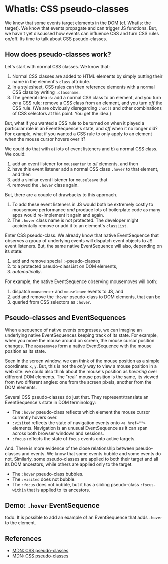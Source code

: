 # WhatIs: CSS pseudo-classes

We know that some events target elements in the DOM (cf. WhatIs: the target). We know that events propagate and can trigger JS functions. But, we havn't yet discussed how events can influence CSS and turn CSS rules on/off. Its time to talk about CSS pseudo-classes.

## How does pseudo-classes work?

Let's start with normal CSS classes. We know that:
1. Normal CSS classes are added to HTML elements by simply putting their name in the element's `class` attribute. 
2. In a stylesheet, CSS rules can then reference elements with a normal CSS class by writing `.classname`.
3. The general idea is: add a normal CSS class to an element, and you turn *on* a CSS rule; remove a CSS class from an element, and you turn *off* the CSS rule. (We are obviously disregarding `:not()` and other combinations of CSS selectors at this point. You get the idea.) 

But, what if you wanted a CSS rule to be turned on when it played a particular role in an EventSequence's state, and *off* when it no longer did? For example, what if you wanted a CSS rule to only apply to an element when the mouse cursor hovers over it?

We could do that with a) lots of event listeners and b) a normal CSS class. We could:
1. add an event listener for `mouseenter` to *all* elements, and then 
2. have this event listener add a normal CSS class `.hover` to that element, and then
3. add a similar event listener for `mouseleave` that
4. removed the `.hover` class again. 

But, there are a couple of drawbacks to this approach.
1. To add these event listeners in JS would both be extremely costly to mousemove performance *and* produce lots of boilerplate code as many apps would re-implement it again and again.
2. The `.hover` class name is not protected. The developer might accidentally remove or add it to an element's `classList`. 

Enter CSS pseudo-class. We already know that native EventSequence that observes a group of underlying events will dispatch event objects to JS event listeners. But, the same native EventSequence will also, depending on its state:
1. add and remove special `:`-pseudo-classes 
2. to a protected pseudo-classList on DOM elements, 
3. *automatically*. 

For example, the native EventSequence observing mousemoves will both:
1. dispatch `mouseenter` and `mouseleave` events to JS, and
2. add and remove the `:hover` pseudo-class to DOM elements, that can be
3. queried from CSS selectors as `:hover`. 

## Pseudo-classes and EventSequences

When a sequence of native events progresses, we can imagine an underlying native EventSequences keeping track of its state. For example, when you move the mouse around on screen, the mouse cursor position changes. The `mousemove`s form a native EventSequence with the mouse position as its state.

Seen in the screen window, we can think of the mouse position as a simple coordinate: `x`, `y`. But, this is not the *only* way to view a mouse position in a web site: we could also think about the mouse's position as *hovering* over different DOM elements. The "real" mouse position is the same, its viewed from two different angles: one from the screen pixels, another from the DOM elements.

Several CSS pseudo-classes do just that. They represent/translate an EventSequence's state in DOM terminology: 
 * The `:hover` pseudo-class reflects which element the mouse cursor currently hovers over.  
 * `:visited` reflects the state of navigation events onto `<a href="">` elements. Navigation is an unusual EventSequence as it can span across both browser windows and sessions. 
 * `:focus` reflects the state of `focus` events onto active targets. 
 
And. There is more evidence of the close relationship between pseudo-classes and events. We know that some events bubble and some events do not. Similarly, some pseudo-classes are applied to both their target and all its DOM ancestors, while others are applied only to the target.
 * The `:hover` pseudo-class bubbles.
 * The `:visited` does not bubble.
 * The `:focus` does not bubble, but it has a sibling pseudo-class `:focus-within` that is applied to its ancestors.

## Demo: `.hover` EventSequence

todo. It is possible to add an example of an EventSequence that adds `.hover` to the element.

## References

 * [MDN: CSS pseudo-classes](https://developer.mozilla.org/en-US/docs/Web/CSS/Pseudo-classes)
 * [MDN: CSS pseudo-classes](https://developer.mozilla.org/en-US/docs/Web/CSS/Pseudo-classes)